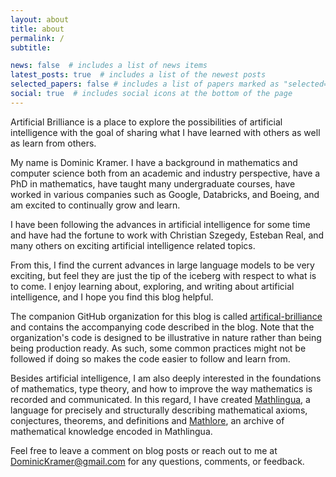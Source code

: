 ```yaml
---
layout: about
title: about
permalink: /
subtitle:

news: false  # includes a list of news items
latest_posts: true  # includes a list of the newest posts
selected_papers: false # includes a list of papers marked as "selected={true}"
social: true  # includes social icons at the bottom of the page
---
```


Artificial Brilliance is a place to explore the possibilities of artificial intelligence with the
goal of sharing what I have learned with others as well as learn from others.

My name is Dominic Kramer.  I have a background in mathematics and computer science both from an academic and industry perspective, have a PhD in mathematics, have taught many undergraduate courses, have worked in various companies such as Google, Databricks, and Boeing, and am excited to continually grow and learn.

I have been following the advances in artificial intelligence for some time and have had the fortune to work with Christian Szegedy, Esteban Real, and many others on exciting artificial intelligence related topics.

From this, I find the current advances in large language models to be very exciting, but feel they are just the tip of the iceberg with respect to what is to come.  I enjoy learning about, exploring, and writing about artificial intelligence, and I hope you find this blog helpful.

The companion GitHub organization for this blog is called [artifical-brilliance](https://github.com/artificial-brilliance) and contains the accompanying code described in the blog.  Note that the organization's code is designed to be illustrative in nature rather than being being production ready.  As such, some common practices might not be followed if doing so makes the code easier to follow and learn from.

Besides artificial intelligence, I am also deeply interested in the foundations of mathematics, type theory, and how to improve the way mathematics is recorded and communicated.  In this regard, I have created [Mathlingua](https://mathlingua.org/), a language for precisely and structurally describing mathematical axioms, conjectures, theorems, and definitions and [Mathlore](https://mathlore.org), an archive of mathematical knowledge encoded in Mathlingua.

Feel free to leave a comment on blog posts or reach out to me at DominicKramer@gmail.com for any questions, comments, or feedback.
